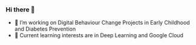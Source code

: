 ### Hi there 👋

- 🔭 I’m working on Digital Behaviour Change Projects in Early Childhood and Diabetes Prevention
- 🌱 Current learning interests are in Deep Learning and Google Cloud

<!-- <a href="http://www.github.com/NipunaCooray"><img src="https://github-readme-stats.vercel.app/api?username=NipunaCooray&show_icons=true&hide=&count_private=true&&theme=dracula" alt="Nipuna's GitHub stats" /></a> -->
